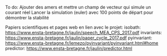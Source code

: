To do:
  Ajouter des amers et mettre un champ de vecteur qui simule un courant réel
  Lancer la simulation (euler) avec 100 points de départ pour démontrer la stabilité

Papiers scientifiques et pages web en lien avec le projet:
  isobath:      https://www.ensta-bretagne.fr/jaulin/speech_MEA_CPS_2017.pdf
  invariants:   https://www.ensta-bretagne.fr/jaulin/paper_cycle_2017.pdf
  pyinvariant:  https://www.ensta-bretagne.fr/lemezo/pyinvariant/pyinvariant.html#home
  predictor:    https://www.ensta-bretagne.fr/jaulin/predictor.html

